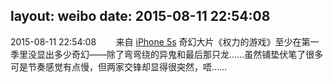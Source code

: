 layout: weibo
date: 2015-08-11 22:54:08
---
<meta name="referrer" content="no-referrer" />

2015-08-11 22:54:08  &nbsp;&nbsp;&nbsp;&nbsp;&nbsp;&nbsp; 来自 <a href="sinaweibo://customweibosource" rel="nofollow">iPhone 5s</a>
奇幻大片《权力的游戏》至少在第一季里没显出多少奇幻——除了弯弯绕的异鬼和最后那只龙……虽然铺垫伏笔了很多可是节奏感觉有点慢，但两家交锋却显得很突然，唔…… ​​​
